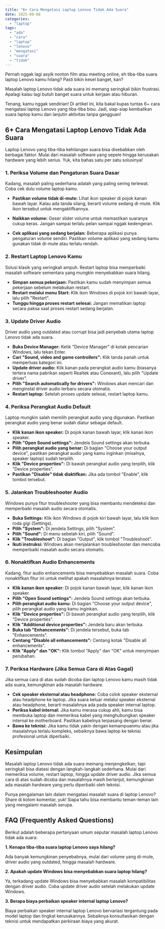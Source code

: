 ```yaml
---
title: "6+ Cara Mengatasi Laptop Lenovo Tidak Ada Suara"
date: 2025-09-08
categories: 
  - "laptop"
tags: 
  - "ada"
  - "cara"
  - "laptop"
  - "lenovo"
  - "mengatasi"
  - "suara"
  - "tidak"
---
```


Pernah nggak lagi asyik nonton film atau meeting online, eh tiba-tiba suara laptop Lenovo kamu hilang? Pasti bikin kesel banget, kan?

Masalah laptop Lenovo tidak ada suara ini memang seringkali bikin frustrasi. Apalagi kalau lagi butuh banget suara untuk kerjaan atau hiburan.

Tenang, kamu nggak sendirian! Di artikel ini, kita bakal kupas tuntas 6+ cara mengatasi laptop Lenovo yang tiba-tiba bisu. Jadi, siap-siap kembalikan suara laptop kamu dan lanjutin aktivitas tanpa gangguan!

## 6+ Cara Mengatasi Laptop Lenovo Tidak Ada Suara

Laptop Lenovo yang tiba-tiba kehilangan suara bisa disebabkan oleh berbagai faktor. Mulai dari masalah software yang sepele hingga kerusakan hardware yang lebih serius. Yuk, kita bahas satu per satu solusinya!

### 1\. Periksa Volume dan Pengaturan Suara Dasar

Kadang, masalah paling sederhana adalah yang paling sering terlewat. Coba cek dulu volume laptop kamu.

- **Pastikan volume tidak di-mute:** Lihat ikon speaker di pojok kanan bawah layar. Kalau ada tanda silang, berarti volume sedang di-mute. Klik ikon tersebut untuk mengaktifkannya.
    
- **Naikkan volume:** Geser slider volume untuk memastikan suaranya cukup keras. Jangan sampai terlalu pelan sampai nggak kedengeran.
    
- **Cek aplikasi yang sedang berjalan:** Beberapa aplikasi punya pengaturan volume sendiri. Pastikan volume aplikasi yang sedang kamu gunakan tidak di-mute atau terlalu rendah.
    

### 2\. Restart Laptop Lenovo Kamu

Solusi klasik yang seringkali ampuh. Restart laptop bisa memperbaiki masalah software sementara yang mungkin menyebabkan suara hilang.

- **Simpan semua pekerjaan:** Pastikan kamu sudah menyimpan semua pekerjaan sebelum melakukan restart.
- **Restart melalui menu Start:** Klik ikon Windows di pojok kiri bawah layar, lalu pilih "Restart".
- **Tunggu hingga proses restart selesai:** Jangan mematikan laptop secara paksa saat proses restart sedang berjalan.

### 3\. Update Driver Audio

Driver audio yang outdated atau corrupt bisa jadi penyebab utama laptop Lenovo tidak ada suara.

- **Buka Device Manager:** Ketik "Device Manager" di kotak pencarian Windows, lalu tekan Enter.
- **Cari "Sound, video and game controllers":** Klik tanda panah untuk memperluas kategori ini.
- **Update driver audio:** Klik kanan pada perangkat audio kamu (biasanya tertera nama pabrikan seperti Realtek atau Conexant), lalu pilih "Update driver".
- **Pilih "Search automatically for drivers":** Windows akan mencari dan menginstal driver audio terbaru secara otomatis.
- **Restart laptop:** Setelah proses update selesai, restart laptop kamu.

### 4\. Periksa Perangkat Audio Default

Laptop mungkin salah memilih perangkat audio yang digunakan. Pastikan perangkat audio yang benar sudah diatur sebagai default.

- **Klik kanan ikon speaker:** Di pojok kanan bawah layar, klik kanan ikon speaker.
- **Pilih "Open Sound settings":** Jendela Sound settings akan terbuka.
- **Pilih perangkat audio yang benar:** Di bagian "Choose your output device", pastikan perangkat audio yang kamu inginkan (misalnya, speaker laptop) sudah terpilih.
- **Klik "Device properties":** Di bawah perangkat audio yang terpilih, klik "Device properties".
- **Pastikan "Disable" tidak diaktifkan:** Jika ada tombol "Enable", klik tombol tersebut.

### 5\. Jalankan Troubleshooter Audio

Windows punya fitur troubleshooter yang bisa membantu mendeteksi dan memperbaiki masalah audio secara otomatis.

- **Buka Settings:** Klik ikon Windows di pojok kiri bawah layar, lalu klik ikon roda gigi (Settings).
- **Pilih "System":** Di jendela Settings, pilih "System".
- **Pilih "Sound":** Di menu sebelah kiri, pilih "Sound".
- **Klik "Troubleshoot":** Di bagian "Output", klik tombol "Troubleshoot".
- **Ikuti instruksi:** Windows akan menjalankan troubleshooter dan mencoba memperbaiki masalah audio secara otomatis.

### 6\. Nonaktifkan Audio Enhancements

Kadang, fitur audio enhancements bisa menyebabkan masalah suara. Coba nonaktifkan fitur ini untuk melihat apakah masalahnya teratasi.

- **Klik kanan ikon speaker:** Di pojok kanan bawah layar, klik kanan ikon speaker.
- **Pilih "Open Sound settings":** Jendela Sound settings akan terbuka.
- **Pilih perangkat audio kamu:** Di bagian "Choose your output device", pilih perangkat audio yang kamu inginkan.
- **Klik "Device properties":** Di bawah perangkat audio yang terpilih, klik "Device properties".
- **Klik "Additional device properties":** Jendela baru akan terbuka.
- **Buka tab "Enhancements":** Di jendela tersebut, buka tab "Enhancements".
- **Centang "Disable all enhancements":** Centang kotak "Disable all enhancements".
- **Klik "Apply" dan "OK":** Klik tombol "Apply" dan "OK" untuk menyimpan perubahan.

### 7\. Periksa Hardware (Jika Semua Cara di Atas Gagal)

Jika semua cara di atas sudah dicoba dan laptop Lenovo kamu masih tidak ada suara, kemungkinan ada masalah hardware.

- **Cek speaker eksternal atau headphone:** Coba colok speaker eksternal atau headphone ke laptop. Jika suara keluar melalui speaker eksternal atau headphone, berarti masalahnya ada pada speaker internal laptop.
- **Periksa kabel internal:** Jika kamu merasa cukup ahli, kamu bisa membuka laptop dan memeriksa kabel yang menghubungkan speaker internal ke motherboard. Pastikan kabelnya terpasang dengan benar.
- **Bawa ke teknisi:** Jika kamu tidak yakin dengan kemampuanmu atau jika masalahnya terlalu kompleks, sebaiknya bawa laptop ke teknisi profesional untuk diperbaiki.

## Kesimpulan

Masalah laptop Lenovo tidak ada suara memang menjengkelkan, tapi seringkali bisa diatasi dengan langkah-langkah sederhana. Mulai dari memeriksa volume, restart laptop, hingga update driver audio. Jika semua cara di atas sudah dicoba dan masalahnya masih berlanjut, kemungkinan ada masalah hardware yang perlu diperbaiki oleh teknisi.

Punya pengalaman lain dalam mengatasi masalah suara di laptop Lenovo? Share di kolom komentar, yuk! Siapa tahu bisa membantu teman-teman lain yang mengalami masalah serupa.

## FAQ (Frequently Asked Questions)

Berikut adalah beberapa pertanyaan umum seputar masalah laptop Lenovo tidak ada suara:

**1\. Kenapa tiba-tiba suara laptop Lenovo saya hilang?**

Ada banyak kemungkinan penyebabnya, mulai dari volume yang di-mute, driver audio yang outdated, hingga masalah hardware.

**2\. Apakah update Windows bisa menyebabkan suara laptop hilang?**

Ya, terkadang update Windows bisa menyebabkan masalah kompatibilitas dengan driver audio. Coba update driver audio setelah melakukan update Windows.

**3\. Berapa biaya perbaikan speaker internal laptop Lenovo?**

Biaya perbaikan speaker internal laptop Lenovo bervariasi tergantung pada model laptop dan tingkat kerusakannya. Sebaiknya konsultasikan dengan teknisi untuk mendapatkan perkiraan biaya yang akurat.
